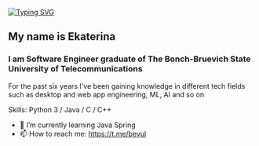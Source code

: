 [![Typing SVG](https://readme-typing-svg.demolab.com?font=Fira+Code&size=19&pause=1000&color=A139D7&center=true&width=870&height=39&lines=Hello+World%2C+)](https://git.io/typing-svg)
## My name is Ekaterina 
### I am Software Engineer graduate of The Bonch-Bruevich State University of Telecommunications
For the past six years I've been gaining knowledge in different tech fields such as desktop and web app engineering, ML, AI and so on

Skills: Python 3 / Java / C / C++ 

- 🌱 I’m currently learning Java Spring 
- 📫 How to reach me: https://t.me/bevul 




